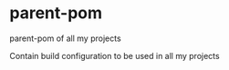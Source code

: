 # parent-pom
parent-pom of all my projects

Contain build configuration to be used in all my projects 